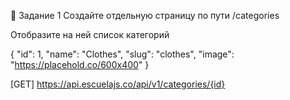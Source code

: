 
📘 Задание 1
Создайте отдельную страницу по пути /categories

Отобразите на ней список категорий

{
  "id": 1,
  "name": "Clothes",
  "slug": "clothes",
  "image": "https://placehold.co/600x400"
}

[GET] https://api.escuelajs.co/api/v1/categories/{id}